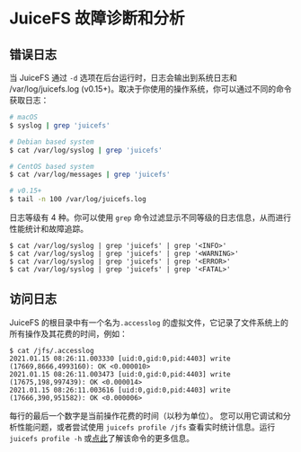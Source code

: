 # JuiceFS 故障诊断和分析

## 错误日志

当 JuiceFS 通过 `-d` 选项在后台运行时，日志会输出到系统日志和 /var/log/juicefs.log (v0.15+)。取决于你使用的操作系统，你可以通过不同的命令获取日志：

```bash
# macOS
$ syslog | grep 'juicefs'

# Debian based system
$ cat /var/log/syslog | grep 'juicefs'

# CentOS based system
$ cat /var/log/messages | grep 'juicefs'

# v0.15+
$ tail -n 100 /var/log/juicefs.log
```

日志等级有 4 种。你可以使用 `grep` 命令过滤显示不同等级的日志信息，从而进行性能统计和故障追踪。

```
$ cat /var/log/syslog | grep 'juicefs' | grep '<INFO>'
$ cat /var/log/syslog | grep 'juicefs' | grep '<WARNING>'
$ cat /var/log/syslog | grep 'juicefs' | grep '<ERROR>'
$ cat /var/log/syslog | grep 'juicefs' | grep '<FATAL>'
```

## 访问日志

JuiceFS 的根目录中有一个名为`.accesslog` 的虚拟文件，它记录了文件系统上的所有操作及其花费的时间，例如：

```
$ cat /jfs/.accesslog
2021.01.15 08:26:11.003330 [uid:0,gid:0,pid:4403] write (17669,8666,4993160): OK <0.000010>
2021.01.15 08:26:11.003473 [uid:0,gid:0,pid:4403] write (17675,198,997439): OK <0.000014>
2021.01.15 08:26:11.003616 [uid:0,gid:0,pid:4403] write (17666,390,951582): OK <0.000006>
```

每行的最后一个数字是当前操作花费的时间（以秒为单位）。 您可以用它调试和分析性能问题，或者尝试使用 `juicefs profile /jfs` 查看实时统计信息。运行 `juicefs profile -h` 或[点此](operations_profiling.md)了解该命令的更多信息。
